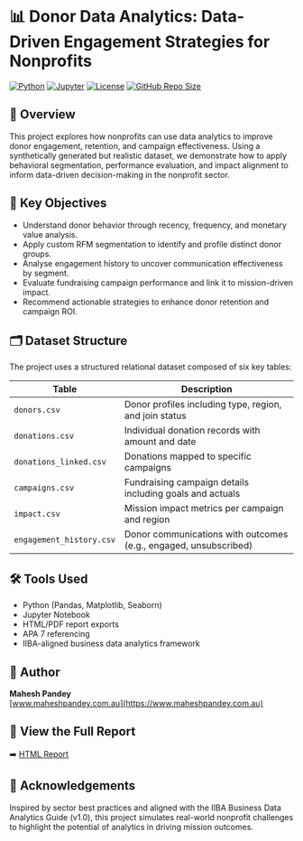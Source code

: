 # 📊 Donor Data Analytics: Data-Driven Engagement Strategies for Nonprofits

[![Python](https://img.shields.io/badge/built%20with-Python-blue?logo=python)](https://www.python.org/)
[![Jupyter](https://img.shields.io/badge/notebook-Jupyter-orange?logo=jupyter)](https://jupyter.org/)
[![License](https://img.shields.io/badge/license-MIT-green)](LICENSE)
[![GitHub Repo Size](https://img.shields.io/github/repo-size/MaheshPandey614/donor-data-analytics)](https://github.com/MaheshPandey614/donor-data-analytics)


## 🧭 Overview

This project explores how nonprofits can use data analytics to improve donor engagement, retention, and campaign effectiveness. Using a synthetically generated but realistic dataset, we demonstrate how to apply behavioral segmentation, performance evaluation, and impact alignment to inform data-driven decision-making in the nonprofit sector.

## 📌 Key Objectives

- Understand donor behavior through recency, frequency, and monetary value analysis.
- Apply custom RFM segmentation to identify and profile distinct donor groups.
- Analyse engagement history to uncover communication effectiveness by segment.
- Evaluate fundraising campaign performance and link it to mission-driven impact.
- Recommend actionable strategies to enhance donor retention and campaign ROI.

## 🗂️ Dataset Structure

The project uses a structured relational dataset composed of six key tables:

| Table | Description |
|-------|-------------|
| `donors.csv` | Donor profiles including type, region, and join status |
| `donations.csv` | Individual donation records with amount and date |
| `donations_linked.csv` | Donations mapped to specific campaigns |
| `campaigns.csv` | Fundraising campaign details including goals and actuals |
| `impact.csv` | Mission impact metrics per campaign and region |
| `engagement_history.csv` | Donor communications with outcomes (e.g., engaged, unsubscribed) |


## 🛠️ Tools Used

- Python (Pandas, Matplotlib, Seaborn)
- Jupyter Notebook
- HTML/PDF report exports
- APA 7 referencing
- IIBA-aligned business data analytics framework


## 👤 Author

**Mahesh Pandey**  
[www.maheshpandey.com.au](https://www.maheshpandey.com.au)


## 📎 View the Full Report

➡️ [HTML Report](./DonorDataAnalysis_Final.html)  

## 🧠 Acknowledgements

Inspired by sector best practices and aligned with the IIBA Business Data Analytics Guide (v1.0), this project simulates real-world nonprofit challenges to highlight the potential of analytics in driving mission outcomes.

